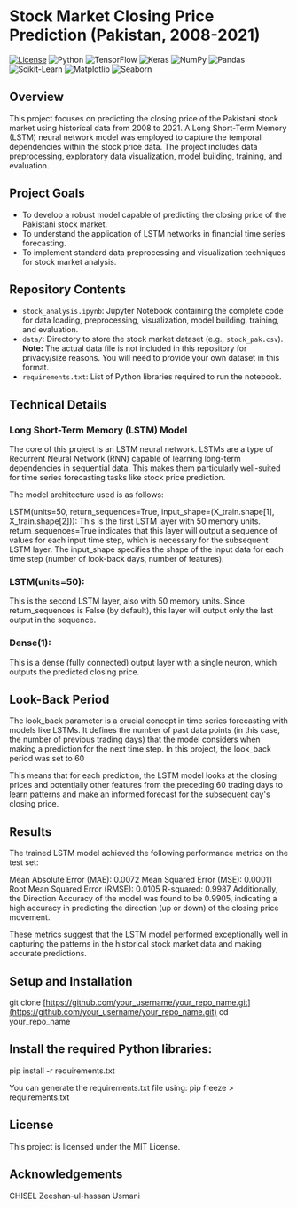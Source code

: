 # Stock Market Closing Price Prediction (Pakistan, 2008-2021)

[![License](https://img.shields.io/badge/License-MIT-yellow.svg)](https://opensource.org/licenses/MIT)
![Python](https://img.shields.io/badge/python-3.x-blue.svg)
![TensorFlow](https://img.shields.io/badge/TensorFlow-%E2%80%8F2.x-orange.svg)
![Keras](https://img.shields.io/badge/Keras-%E2%80%8F2.x-red.svg)
![NumPy](https://img.shields.io/badge/NumPy-1.x-green.svg)
![Pandas](https://img.shields.io/badge/Pandas-1.x-purple.svg)
![Scikit-Learn](https://img.shields.io/badge/Scikit--Learn-1.x-brightgreen.svg)
![Matplotlib](https://img.shields.io/badge/Matplotlib-3.x-blueviolet.svg)
![Seaborn](https://img.shields.io/badge/Seaborn-0.x-lightcoral.svg)

## Overview

This project focuses on predicting the closing price of the Pakistani stock market using historical data from 2008 to 2021. A Long Short-Term Memory (LSTM) neural network model was employed to capture the temporal dependencies within the stock price data. The project includes data preprocessing, exploratory data visualization, model building, training, and evaluation.

## Project Goals

* To develop a robust model capable of predicting the closing price of the Pakistani stock market.
* To understand the application of LSTM networks in financial time series forecasting.
* To implement standard data preprocessing and visualization techniques for stock market analysis.

## Repository Contents

* `stock_analysis.ipynb`: Jupyter Notebook containing the complete code for data loading, preprocessing, visualization, model building, training, and evaluation.
* `data/`: Directory to store the stock market dataset (e.g., `stock_pak.csv`). **Note:** The actual data file is not included in this repository for privacy/size reasons. You will need to provide your own dataset in this format.
* `requirements.txt`: List of Python libraries required to run the notebook.

## Technical Details

### Long Short-Term Memory (LSTM) Model

The core of this project is an LSTM neural network. LSTMs are a type of Recurrent Neural Network (RNN) capable of learning long-term dependencies in sequential data. This makes them particularly well-suited for time series forecasting tasks like stock price prediction.

The model architecture used is as follows:

LSTM(units=50, return_sequences=True, input_shape=(X_train.shape[1], X_train.shape[2])): This is the first LSTM layer with 50 memory units. return_sequences=True indicates that this layer will output a sequence of values for each input time step, which is necessary for the subsequent LSTM layer. The input_shape specifies the shape of the input data for each time step (number of look-back days, number of features).

### LSTM(units=50): 
This is the second LSTM layer, also with 50 memory units. Since return_sequences is False (by default), this layer will output only the last output in the sequence.

### Dense(1): 
This is a dense (fully connected) output layer with a single neuron, which outputs the predicted closing price.

## Look-Back Period
The look_back parameter is a crucial concept in time series forecasting with models like LSTMs. It defines the number of past data points (in this case, the number of previous trading days) that the model considers when making a prediction for the next time step.
In this project, the look_back period was set to 60

This means that for each prediction, the LSTM model looks at the closing prices and potentially other features from the preceding 60 trading days to learn patterns and make an informed forecast for the subsequent day's closing price.

## Results
The trained LSTM model achieved the following performance metrics on the test set:

Mean Absolute Error (MAE): 0.0072
Mean Squared Error (MSE): 0.00011
Root Mean Squared Error (RMSE): 0.0105
R-squared: 0.9987
Additionally, the Direction Accuracy of the model was found to be 0.9905, indicating a high accuracy in predicting the direction (up or down) of the closing price movement.

These metrics suggest that the LSTM model performed exceptionally well in capturing the patterns in the historical stock market data and making accurate predictions.

## Setup and Installation
git clone [https://github.com/your_username/your_repo_name.git](https://github.com/your_username/your_repo_name.git)
cd your_repo_name

## Install the required Python libraries:
pip install -r requirements.txt

You can generate the requirements.txt file using:
pip freeze > requirements.txt

## License
This project is licensed under the MIT License.

## Acknowledgements
CHISEL
Zeeshan-ul-hassan Usmani
